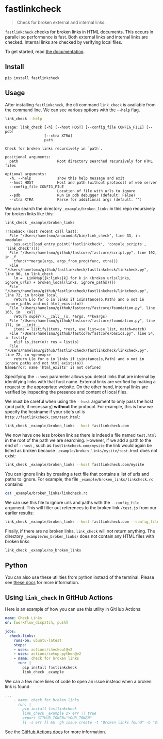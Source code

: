 # fastlinkcheck
> Check for broken external and internal links.


`fastlinkcheck` checks for broken links in HTML documents.  This occurs in parallel so performance is fast.  Both external links and internal links are checked.  Internal links are checked by verifying local files.

To get started, read [the documentation](https://fastlinkcheck.fast.ai/).

## Install

`pip install fastlinkcheck`

## Usage

After installing `fastlinkcheck`, the cli command `link_check` is available from the command line.  We can see various options with the `--help` flag.

```bash
link_check --help
```

    usage: link_check [-h] [--host HOST] [--config_file CONFIG_FILE] [--pdb]
                      [--xtra XTRA]
                      path
    
    Check for broken links recursively in `path`.
    
    positional arguments:
      path                  Root directory searched recursively for HTML files
    
    optional arguments:
      -h, --help            show this help message and exit
      --host HOST           Host and path (without protocol) of web server
      --config_file CONFIG_FILE
                            Location of file with urls to ignore
      --pdb                 Run in pdb debugger (default: False)
      --xtra XTRA           Parse for additional args (default: '')


We can search the directory `_example/broken_links` in this repo recursively for broken links like this:

```bash
link_check _example/broken_links 
```

    Traceback (most recent call last):               
      File "/Users/hamelsmu/anaconda3/bin/link_check", line 33, in <module>
        sys.exit(load_entry_point('fastlinkcheck', 'console_scripts', 'link_check')())
      File "/Users/hamelsmu/github/fastcore/fastcore/script.py", line 102, in _f
        tfunc(**merge(args, args_from_prog(func, xtra)))
      File "/Users/hamelsmu/github/fastlinkcheck/fastlinkcheck/linkcheck.py", line 96, in link_check
        lm = _LinkMap({k:links[k] for k in (broken_urls(links, ignore_urls) + broken_local(links, ignore_paths))})
      File "/Users/hamelsmu/github/fastlinkcheck/fastlinkcheck/linkcheck.py", line 72, in broken_local
        return L(o for o in links if isinstance(o,Path) and o not in ignore_paths and not html_exists(o))
      File "/Users/hamelsmu/github/fastcore/fastcore/foundation.py", line 163, in __call__
        return super().__call__(x, *args, **kwargs)
      File "/Users/hamelsmu/github/fastcore/fastcore/foundation.py", line 171, in __init__
        items = listify(items, *rest, use_list=use_list, match=match)
      File "/Users/hamelsmu/github/fastcore/fastcore/basics.py", line 54, in listify
        elif is_iter(o): res = list(o)
      File "/Users/hamelsmu/github/fastlinkcheck/fastlinkcheck/linkcheck.py", line 72, in <genexpr>
        return L(o for o in links if isinstance(o,Path) and o not in ignore_paths and not html_exists(o))
    NameError: name 'html_exists' is not defined




Specifying the `--host` parameter allows you detect links that are internal by identifying links with that host name. External links are verified by making a request to the appropriate website.  On the other hand, internal links are verified by inspecting the presence and content of local files. 

We must be careful when using the `--host` argument to only pass the host (and path, if necessary) **without** the protocol.  For example, this is how we specify the hostname if your site's url is `http://fastlinkcheck.com/test.html`:

```bash
link_check _example/broken_links --host fastlinkcheck.com
```

We now have one less broken link as there is indeed a file named `test.html` in the root of the path we are searching.  However, if we add a path to the end of `--host` , such as `fastlinkcheck.com/mysite` the link would again be listed as broken because `_example/broken_links/mysite/test.html` does not exist:

```bash
link_check _example/broken_links --host fastlinkcheck.com/mysite
```

You can ignore links by creating a text file that contains a list of urls and paths to ignore.  For example, the file `_example/broken_links/linkcheck.rc` contains:

```bash
cat _example/broken_links/linkcheck.rc
```

We can use this file to ignore urls and paths with the `--config_file` argument.  This will filter out references to the broken link `/test.js` from our earlier results:

```bash
link_check _example/broken_links --host fastlinkcheck.com --config_file _example/broken_links/linkcheck.rc
```

Finally, if there are no broken links, `link_check` will not return anything.  The directory `_example/no_broken_links/` does not contain any HTML files with broken links:

```bash
link_check _example/no_broken_links
```

## Python

You can also use these utilities from python instead of the terminal.  Please see [these docs](https://fastlinkcheck.fast.ai/linkcheck.html/) for more information.

## Using `link_check` in GitHub Actions


Here is an example of how you can use this utility in GitHub Actions:


```yaml
name: Check Links
on: [workflow_dispatch, push]

jobs:
  check-links:
    runs-on: ubuntu-latest
    steps:
    - uses: actions/checkout@v2
    - uses: actions/setup-python@v2
    - name: check for broken links
      run: |
        pip install fastlinkcheck
        link_check _example 
```

We can a few more lines of code to open an issue instead when a broken link is found:

```yaml
...
    - name: check for broken links
      run: |
        pip install fastlinkcheck
        link_check _example 2> err || true
        export GITHUB_TOKEN="YOUR_TOKEN"
        [[ -s err ]] &&  gh issue create -t "Broken links found" -b "$(cat err)" -R yourusername/yourrepo 
```


See the [GitHub Actions docs](https://docs.github.com/en/free-pro-team@latest/actions) for more information.
